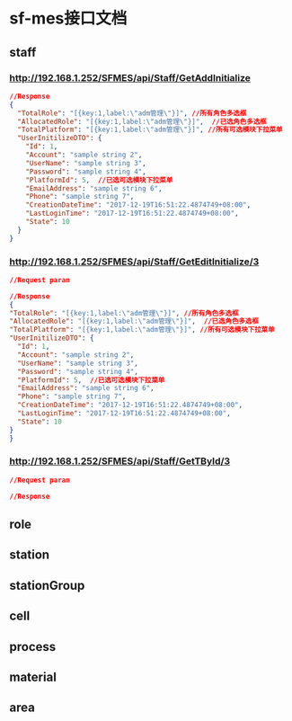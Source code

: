 # sf-mes接口文档

## staff

  ### http://192.168.1.252/SFMES/api/Staff/GetAddInitialize
  ```json
  //Response
  {
    "TotalRole": "[{key:1,label:\"adm管理\"}]", //所有角色多选框
    "AllocatedRole": "[{key:1,label:\"adm管理\"}]",  //已选角色多选框
    "TotalPlatform": "[{key:1,label:\"adm管理\"}]", //所有可选模块下拉菜单
    "UserInitilizeDTO": {
      "Id": 1,
      "Account": "sample string 2",
      "UserName": "sample string 3",
      "Password": "sample string 4",
      "PlatformId": 5,  //已选可选模块下拉菜单
      "EmailAddress": "sample string 6",
      "Phone": "sample string 7",
      "CreationDateTime": "2017-12-19T16:51:22.4874749+08:00",
      "LastLoginTime": "2017-12-19T16:51:22.4874749+08:00",
      "State": 10
    }
  }
  ```
  ### http://192.168.1.252/SFMES/api/Staff/GetEditInitialize/3
  ```json
  //Request param
  
  //Response
  {
  "TotalRole": "[{key:1,label:\"adm管理\"}]", //所有角色多选框
  "AllocatedRole": "[{key:1,label:\"adm管理\"}]",  //已选角色多选框
  "TotalPlatform": "[{key:1,label:\"adm管理\"}]", //所有可选模块下拉菜单
  "UserInitilizeDTO": {
    "Id": 1,
    "Account": "sample string 2",
    "UserName": "sample string 3",
    "Password": "sample string 4",
    "PlatformId": 5,  //已选可选模块下拉菜单
    "EmailAddress": "sample string 6",
    "Phone": "sample string 7",
    "CreationDateTime": "2017-12-19T16:51:22.4874749+08:00",
    "LastLoginTime": "2017-12-19T16:51:22.4874749+08:00",
    "State": 10
  }
}
  ```
  ### http://192.168.1.252/SFMES/api/Staff/GetTById/3
  ```json
  //Request param
  
  //Response
  ```

## role

## station

## stationGroup

## cell

## process

## material

## area

